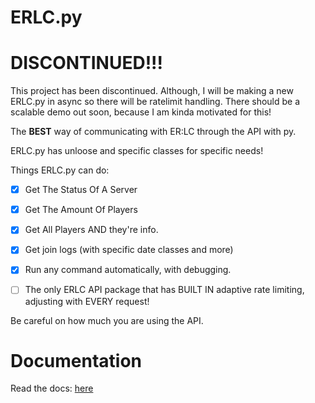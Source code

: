 # ERLC.py

# DISCONTINUED!!!
This project has been discontinued.
Although, I will be making a new ERLC.py in async so there will be ratelimit handling.
There should be a scalable demo out soon, because I am kinda motivated for this!


The **BEST** way of communicating with ER:LC through the API with py.

ERLC.py has unloose and specific classes for specific needs!

Things ERLC.py can do:
- [x] Get The Status Of A Server
- [x] Get The Amount Of Players
- [x] Get All Players AND they're info.
- [x] Get join logs (with specific date classes and more)
- [x] Run any command automatically, with debugging.
- [ ] The only ERLC API package that has BUILT IN adaptive rate limiting, adjusting with EVERY request!



Be careful on how much you are using the API.

# Documentation
Read the docs: [here](https://github.com/fin-github/erlcpy/wiki)
